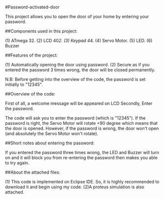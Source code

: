 #Password-activated-door

This project allows you to open the door of your home by entering your password.

##Components used in this project:

(1) ATmega 32.
(2) LCD 40*2.
(3) Keypad 4*4.
(4) Servo Motor.
(5) LED.
(6) Buzzer

##Features of the project:

(1) Automatically opening the door using password.
(2) Secure as if you entered the password 3 times wrong, the door will be closed permanently.

N.B: Before getting into the overview of the code, the password is set initially to "12345".

##Overview of the code:

First of all, a welcome message will be appeared on LCD 
Secondly, Enter the password.

The code will ask you to enter the password (which is "12345"). If the password is right, the Servo Motor will rotate +90 degree which means that the door is opened. However, if the password is wrong, the door won't open (and absolutely the Servo Motor won't rotate).

##Short notes about entering the password:

If you entered the password three times wrong, the LED and Buzzer will turn on and it will block you from re-entering the password then makes you able to try again.

##About the attached files:

(1) This code is implemented on Eclipse IDE. So, it is highly recommended to download it and begin using my code.
(2)A proteus simulation is also attached.


